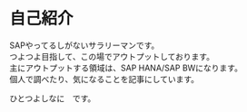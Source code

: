 # 自己紹介

SAPやってるしがないサラリーマンです。  
つよつよ目指して、この場でアウトプットしております。  
主にアウトプットする領域は、SAP HANA/SAP BWになります。  
個人で調べたり、気になることを記事にしています。  

ひとつよしなに　です。
